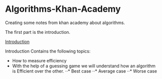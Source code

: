# Algorithms-Khan-Academy
Creating some notes from khan academy about algorithms.

The first part is the introduction.

[Introduction](https://github.com/Habib0308/Algorithms-Khan-Academy/blob/master/Intoduction/Algorithms.md)

Introduction Contains the following topics:
* How to measure efficiency
* With the help of a guessing game we will understand how an algorithm is Efficient over the other.
⋅⋅* Best case
⋅⋅* Average case
⋅⋅* Worse case



